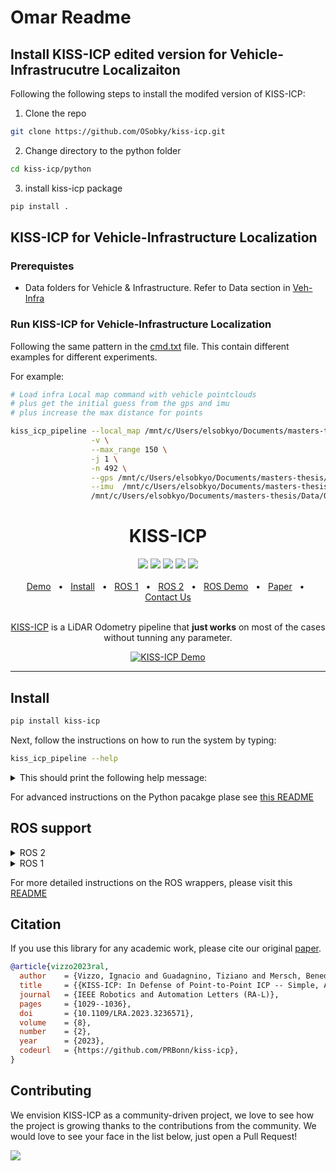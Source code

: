 # Omar Readme

## Install KISS-ICP edited version for Vehicle-Infrastrucutre Localizaiton 

Following the following steps to install the modifed version of KISS-ICP:

1. Clone the repo
```bash 
git clone https://github.com/OSobky/kiss-icp.git
```

2. Change directory to the python folder
```bash
cd kiss-icp/python
```

3. install kiss-icp package
```bash
pip install .
```


## KISS-ICP for Vehicle-Infrastructure Localization

### Prerequistes 

- Data folders for Vehicle & Infrastructure. Refer to Data section in [Veh-Infra](https://) 

### Run KISS-ICP for Vehicle-Infrastructure Localization

Following the same pattern in the [cmd.txt](kiss-icp/cmd) file. This contain different examples for different experiments. 

For example: 

```bash
# Load infra Local map command with vehicle pointclouds 
# plus get the initial guess from the gps and imu
# plus increase the max distance for points

kiss_icp_pipeline --local_map /mnt/c/Users/elsobkyo/Documents/masters-thesis/veh-infr-loc/local_map/kiss_icp_infra_full.npy \
                  -v \
                  --max_range 150 \
                  -j 1 \
                  -n 492 \
                  --gps /mnt/c/Users/elsobkyo/Documents/masters-thesis/Data/01_scene_01_omar/03_gps/04_gps_position_drive/json/matched/ \
                  --imu  /mnt/c/Users/elsobkyo/Documents/masters-thesis/Data/01_scene_01_omar/04_imu/04_imu_rotations_drive/json/matched/ \
                  /mnt/c/Users/elsobkyo/Documents/masters-thesis/Data/01_scene_01_omar/01_lidar/01_vehicle_lidar_robosense/vehicle_lidar_robosense_driving_direction_east/s110_first_east/matched

```


<div align="center">
    <h1>KISS-ICP</h1>
    <a href="https://github.com/PRBonn/kiss-icp/releases"><img src="https://img.shields.io/github/v/release/PRBonn/kiss-icp?label=version" /></a>
    <a href="https://github.com/PRBonn/kiss-icp/blob/main/LICENSE"><img src="https://img.shields.io/github/license/PRBonn/kiss-icp" /></a>
    <a href="https://github.com/PRBonn/kiss-icp/blob/main/"><img src="https://img.shields.io/badge/Linux-FCC624?logo=linux&logoColor=black" /></a>
    <a href="https://github.com/PRBonn/kiss-icp/blob/main/"><img src="https://img.shields.io/badge/Windows-0078D6?st&logo=windows&logoColor=white" /></a>
    <a href="https://github.com/PRBonn/kiss-icp/blob/main/"><img src="https://img.shields.io/badge/mac%20os-000000?&logo=apple&logoColor=white" /></a>
    <br />
    <br />
    <a href=https://user-images.githubusercontent.com/21349875/219626075-d67e9165-31a2-4a1b-8c26-9f04e7d195ec.mp4>Demo</a>
    <span>&nbsp;&nbsp;•&nbsp;&nbsp;</span>
    <a href="https://github.com/PRBonn/kiss-icp/edit/main/README.md#install">Install</a>
    <span>&nbsp;&nbsp;•&nbsp;&nbsp;</span>
    <a href="https://github.com/PRBonn/kiss-icp/blob/main/ros">ROS 1</a>
    <span>&nbsp;&nbsp;•&nbsp;&nbsp;</span>
    <a href="https://github.com/PRBonn/kiss-icp/blob/main/ros">ROS 2</a>
    <span>&nbsp;&nbsp;•&nbsp;&nbsp;</span>
    <a href=https://user-images.githubusercontent.com/21349875/214578180-b1d2431c-8fff-440e-aa6e-99a1d85989b5.mp4
>ROS Demo</a>
    <span>&nbsp;&nbsp;•&nbsp;&nbsp;</span>
    <a href=https://www.ipb.uni-bonn.de/wp-content/papercite-data/pdf/vizzo2023ral.pdf>Paper</a>
    <span>&nbsp;&nbsp;•&nbsp;&nbsp;</span>
    <a href=https://github.com/PRBonn/kiss-icp/issues>Contact Us</a>
  <br />
  <br />

[KISS-ICP](https://www.ipb.uni-bonn.de/wp-content/papercite-data/pdf/vizzo2023ral.pdf) is a LiDAR Odometry pipeline that **just works** on most of the cases without tunning any parameter.

  <p align="center">
    <a href="https://user-images.githubusercontent.com/21349875/219626075-d67e9165-31a2-4a1b-8c26-9f04e7d195ec.mp4"><img alt="KISS-ICP Demo" src="https://user-images.githubusercontent.com/21349875/211829074-474bec08-0129-4e34-85e7-62265e44a7de.png"></a>
  </p>
</div>

<hr />

## Install

```sh
pip install kiss-icp
```

Next, follow the instructions on how to run the system by typing:

```sh
kiss_icp_pipeline --help
```

<details>
<summary>This should print the following help message:</summary>

![out](https://user-images.githubusercontent.com/21349875/193282970-25a400aa-ebcd-487a-b839-faa04eeca5b9.png)
</details>

For advanced instructions on the Python pacakge plase see [this README](python/README.md)

## ROS support

<details>
<summary>ROS 2</summary>

```sh
git clone https://github.com/PRBonn/kiss-icp && colcon build
```
</details>

<details>
<summary>ROS 1</summary>

```sh
cd ~/catkin_ws/ && git clone https://github.com/PRBonn/kiss-icp && catkin build
```
</details>

For more detailed instructions on the ROS wrappers, please visit this [README](ros/README.md)


## Citation

If you use this library for any academic work, please cite our original [paper](https://www.ipb.uni-bonn.de/wp-content/papercite-data/pdf/vizzo2023ral.pdf).

```bibtex
@article{vizzo2023ral,
  author    = {Vizzo, Ignacio and Guadagnino, Tiziano and Mersch, Benedikt and Wiesmann, Louis and Behley, Jens and Stachniss, Cyrill},
  title     = {{KISS-ICP: In Defense of Point-to-Point ICP -- Simple, Accurate, and Robust Registration If Done the Right Way}},
  journal   = {IEEE Robotics and Automation Letters (RA-L)},
  pages     = {1029--1036},
  doi       = {10.1109/LRA.2023.3236571},
  volume    = {8},
  number    = {2},
  year      = {2023},
  codeurl   = {https://github.com/PRBonn/kiss-icp},
}
```

## Contributing

We envision KISS-ICP as a community-driven project, we love to see how the project is growing thanks to the contributions from the community. We would love to see your face in the list below, just open a Pull Request!

<a href="https://github.com/PRBonn/kiss-icp/graphs/contributors">
  <img src="https://contrib.rocks/image?repo=PRBonn/kiss-icp" />
</a>
